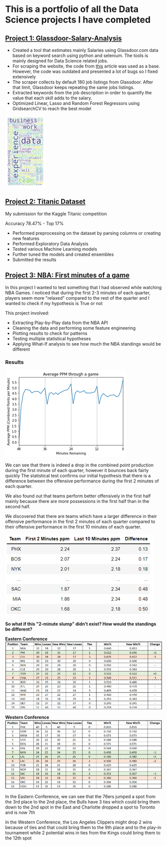 # This is a portfolio of all the Data Science projects I have completed

## [Project 1: Glassdoor-Salary-Analysis](https://github.com/MarlinMyrte/Glassdoor-Salary-Analysis)

- Created a tool that estimates mainly Salaries using Glassdoor.com data based on keyword search using python and selenium. The tools is mainly designed for Data Science related jobs.
- For scraping the website, the code from [this](https://towardsdatascience.com/selenium-tutorial-scraping-glassdoor-com-in-10-minutes-3d0915c6d905) article was used as a base. However, the code was outdated and presented a lot of bugs so I fixed extensively
- The scraper collects by default 180 job listings from Glassdoor. After that limit, Glassdoor keeps repeating the same jobs listings.
- Extracted keywords from the job description in order to quantify the value that each skill adds to the salary.
- Optimized Linear, Lasso and Random Forest Regressors using GridsearchCV to reach the best model

![](/Images/Wordcloud.png)


## [Project 2: Titanic Dataset](https://github.com/MarlinMyrte/Titanic-Dataset)

My submission for the Kaggle Titanic competition

Accuracy 78.47% - Top 17%

- Performed preprocessing on the dataset by parsing columns or creating new features
- Performed Exploratory Data Analysis
- Tested various Machine Learning models
- Further tuned the models and created ensembles
- Submitted the results


## [Project 3: NBA: First minutes of a game](https://github.com/MarlinMyrte/First-Minutes)

In this project I wanted to test something that I had observed while watching NBA Games. I noticed that during the first 2-3 minutes of each quarter, players seem more "relaxed" compared to the rest of the quarter and I wanted to check if my hypothesis is True or not

This project involved:
- Extracting Play-by-Play data from the NBA API
- Cleaning the data and performing some feature engineering
- Plotting results to check for patterns
- Testing multiple statistical hypotheses
- Applying What-If analysis to see how much the NBA standings would be different

### Results

![](/Images/ppm_avg.png)

We can see that there is indeed a drop in the combined point production during the first minute of each quarter, however it bounces back fairly quickly
The statistical test confirms our initial hypothesis that there is a difference between the offensive performance during the first 2 minutes of each quarter.

We also found out that teams perform better offensively in the first half mainly because there are more possessions in the first half than in the second half.

We discovered that there are teams which have a larger difference in their offensive performance in the first 2 minutes of each quarter compared to their offensive performance in the first 10 minutes of each quarter.

![](/Images/Top%20Bottom%20diff.png)

**So what if this "2-minute slump" didn't exist? How would the standings be different?**

**Eastern Conference**
![](/Images/East%20Standings.png)

**Western Conference**
![](/Images/West%20Standings.png)

In the Eastern Conference, we can see that the 76ers jumped a spot from the 3rd place to the 2nd place, the Bulls have 3 ties which could bring them down to the 2nd spot in the East and Charlotte dropped a spot to Toronto and is now 7th

In the Western Conference, the Los Angeles Clippers might drop 2 wins because of ties and that could bring them to the 9th place and to the play-in tournament while 2 potential wins in ties from the Kings could bring them to the 12th spot
